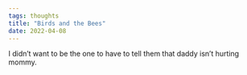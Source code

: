 ```yaml
---
tags: thoughts
title: "Birds and the Bees"
date: 2022-04-08
---
```


I didn’t want to be the one to have to tell them that daddy isn’t hurting mommy.